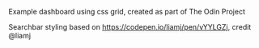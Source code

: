 Example dashboard using css grid, created as part of The Odin Project

Searchbar styling based on https://codepen.io/liamj/pen/vYYLGZj, credit @liamj
